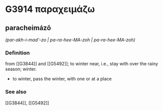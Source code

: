 # G3914 παραχειμάζω

## paracheimázō

_(par-akh-i-mad'-zo | pa-ra-hee-MA-zoh | pa-ra-hee-MA-zoh)_

### Definition

from [[G3844]] and [[G5492]]; to winter near, i.e., stay with over the rainy season; winter.

- to winter, pass the winter, with one or at a place

### See also

[[G3844]], [[G5492]]

